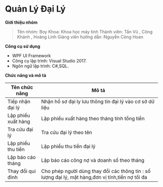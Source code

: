 # Quản Lý Đại Lý

**Giới thiệu nhóm**

   >Tên nhóm: Boy
   >Khoa: Khoa học máy tính
   >Thành viên: Tấn Vũ , Công Khánh , Hoàng Linh
   >Giảng viên hướng dẫn :Nguyễn Công Hoan

**Công cụ sử dụng**

- WPF UI Framework
  <ul>
  </ul>
- Công cụ lập trình: Visual Studio 2017.
  <ul>
  </ul>
 - Ngôn ngữ lập trình: C#,SQL.
  <ul>
  </ul>

**Chức năng và mô tả**


|**Tên chức năng**         |                                        **Mô tả**                                 |
|--------------------------|----------------------------------------------------------------------------------|
|Tiếp nhận đại lý| Nhận hồ sơ đại ly lưu thông tin đại lý vào cơ sở dữ liệu|
|Lập phiếu xuất hàng| Lập phiếu xuất hàng theo tháng tính tổng tiền |
|Tra cứu đại lý | Tra cứu đại lý theo tên |
|Lập phiếu thu tiền| Lập phiếu thu tiền đại lý|
|Lập báo cáo tháng| Lập báo cáo công nợ và doanh số theo tháng|
|Thay đổi qui đinh| Cho phép người dùng thay đổi các thông tin : số lượng đại lý, mặt hàng,đơn vị tính,tiền nợ tối đa|

